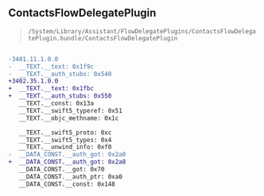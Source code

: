 ## ContactsFlowDelegatePlugin

> `/System/Library/Assistant/FlowDelegatePlugins/ContactsFlowDelegatePlugin.bundle/ContactsFlowDelegatePlugin`

```diff

-3401.11.1.0.0
-  __TEXT.__text: 0x1f9c
-  __TEXT.__auth_stubs: 0x540
+3402.35.1.0.0
+  __TEXT.__text: 0x1fbc
+  __TEXT.__auth_stubs: 0x550
   __TEXT.__const: 0x13a
   __TEXT.__swift5_typeref: 0x51
   __TEXT.__objc_methname: 0x1c

   __TEXT.__swift5_proto: 0xc
   __TEXT.__swift5_types: 0x4
   __TEXT.__unwind_info: 0xf0
-  __DATA_CONST.__auth_got: 0x2a0
+  __DATA_CONST.__auth_got: 0x2a8
   __DATA_CONST.__got: 0x70
   __DATA_CONST.__auth_ptr: 0xa0
   __DATA_CONST.__const: 0x148

```
